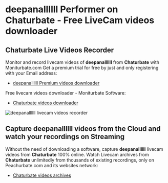 # deepanallllll Performer on Chaturbate - Free LiveCam videos downloader

## Chaturbate Live Videos Recorder

Monitor and record livecam videos of **deepanallllll** from **Chaturbate** with Moniturbate.com
Get a premium trial for free by just and only registering with your Email address:
* [deepanallllll Premium videos downloader](https://moniturbate.com/request-demo-licence-key.html)

Free livecam videos downloader - Moniturbate Software:
* [Chaturbate videos downloader](https://moniturbate.com/moniturbate-download-software.html)

![deepanallllll livecam videos recorder](https://peachurnet.com/templates/moniturbate-software.png)


## Capture deepanallllll videos from the Cloud and watch your recordings on Streaming

Without the need of downloading a software, capture **deepanallllll** livecam videos from **Chaturbate** 100% online.
Watch Livecam archives from **Chaturbate** unlimitedly from thousands of existing recordings, only on Peachurbate.com and its websites network:
* [Chaturbate videos archives](https://peachurnet.com/)